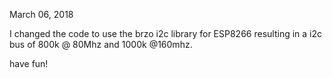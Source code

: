 March 06, 2018

I changed the code to use the brzo i2c library for ESP8266 resulting in a i2c bus of 800k @ 80Mhz and 1000k @160mhz.

have fun!
